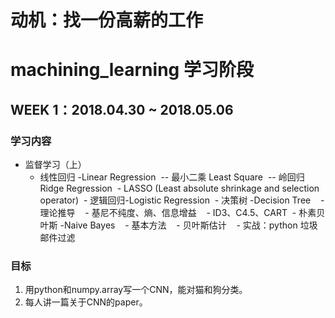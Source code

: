 # 动机：找一份高薪的工作

# machining_learning 学习阶段

## WEEK 1：2018.04.30 ~ 2018.05.06
### 学习内容
- 监督学习（上）
  - 线性回归 -Linear Regression
  -- 最小二乘 Least Square
  -- 岭回归 Ridge Regression
  - LASSO (Least absolute shrinkage and selection operator)
  - 逻辑回归-Logistic Regression
  - 决策树 -Decision Tree
    - 理论推导
    - 基尼不纯度、熵、信息增益
    - ID3、C4.5、CART
  - 朴素贝叶斯 -Naive Bayes
    - 基本方法
    - 贝叶斯估计
    - 实战：python 垃圾邮件过滤
### 目标
1. 用python和numpy.array写一个CNN，能对猫和狗分类。
2. 每人讲一篇关于CNN的paper。
